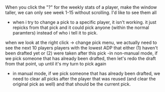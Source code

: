 When you click the "?" for the weekly stats of a player, make the window taller, we can only see week 1-15 without scrolling. I'd like to see them all

- when i try to change a pick to a specific player, it isn't working. it just repicks from that pick and it could pick anyone (within the normal paramters) instead of who i tell it to pick.

when we look at the right click -> change pick menu, we actually need to see the next 10 players players with the lowest ADP that either (1) haven't been drafted yet or (2) were taken after this pick
-in non-manual mode, if we pick someone that has already been drafted, then let's redo the draft from that point, up until it's my turn to pick again
- in manual mode, if we pick someone that has already been drafted, we need to clear all picks after the player that was reused (and clear the original pick as well) and that should be the current pick.